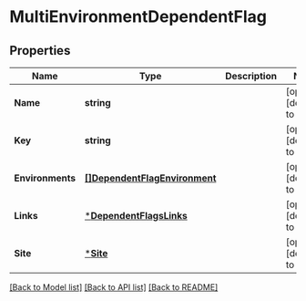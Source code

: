 # MultiEnvironmentDependentFlag

## Properties
Name | Type | Description | Notes
------------ | ------------- | ------------- | -------------
**Name** | **string** |  | [optional] [default to null]
**Key** | **string** |  | [optional] [default to null]
**Environments** | [**[]DependentFlagEnvironment**](DependentFlagEnvironment.md) |  | [optional] [default to null]
**Links** | [***DependentFlagsLinks**](DependentFlagsLinks.md) |  | [optional] [default to null]
**Site** | [***Site**](Site.md) |  | [optional] [default to null]

[[Back to Model list]](../README.md#documentation-for-models) [[Back to API list]](../README.md#documentation-for-api-endpoints) [[Back to README]](../README.md)


